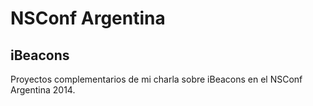 NSConf Argentina
================
iBeacons
--------

Proyectos complementarios de mi charla sobre iBeacons en el NSConf Argentina 2014.
